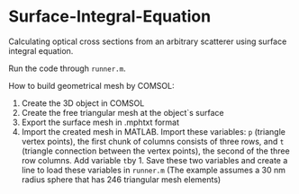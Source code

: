 # Surface-Integral-Equation
Calculating optical cross sections from an arbitrary scatterer using surface integral equation.

Run the code through ``runner.m``.

How to build geometrical mesh by COMSOL:
1. Create the 3D object in COMSOL
2. Create the free triangular mesh at the object`s surface
3. Export the surface mesh in .mphtxt format
4. Import the created mesh in MATLAB. Import these variables: ``p`` (triangle vertex points), the first chunk of columns consists of three rows, and ``t`` (triangle connection between the vertex points), the second of the three row columns. Add variable ``t``by 1. Save these two variables and create a line to load these variables in ``runner.m`` (The example assumes a 30 nm radius sphere that has 246 triangular mesh elements)
 


